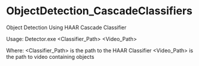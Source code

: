 # ObjectDetection_CascadeClassifiers

Object Detection Using HAAR Cascade Classifier

Usage: Detector.exe <Classifier_Path> <Video_Path>

Where:  <Classifier_Path> is the path to the HAAR Classifier
             <Video_Path> is the path to video containing objects
